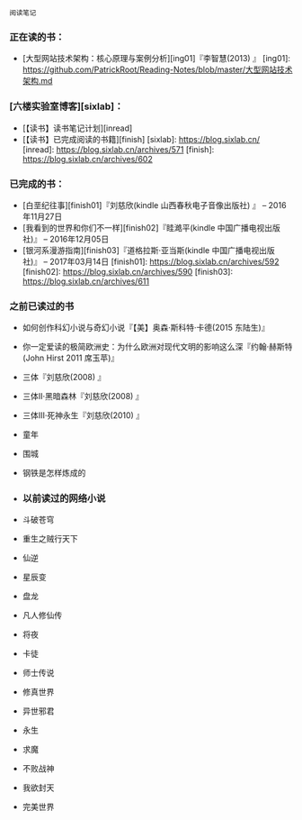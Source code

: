` 阅读笔记 `

### 正在读的书：
- [大型网站技术架构：核心原理与案例分析][ing01]『李智慧(2013) 』
[ing01]: https://github.com/PatrickRoot/Reading-Notes/blob/master/大型网站技术架构.md


### [六楼实验室博客][sixlab]：
- [【读书】读书笔记计划][inread]
- [【读书】已完成阅读的书籍][finish]
[sixlab]: https://blog.sixlab.cn/
[inread]: https://blog.sixlab.cn/archives/571
[finish]: https://blog.sixlab.cn/archives/602
### 已完成的书：
- [白垩纪往事][finish01]『刘慈欣(kindle 山西春秋电子音像出版社) 』 – 2016年11月27日
- [我看到的世界和你们不一样][finish02]『眭澔平(kindle 中国广播电视出版社)』 – 2016年12月05日
- [银河系漫游指南][finish03]『道格拉斯·亚当斯(kindle 中国广播电视出版社)』 – 2017年03月14日
[finish01]: https://blog.sixlab.cn/archives/592
[finish02]: https://blog.sixlab.cn/archives/590
[finish03]: https://blog.sixlab.cn/archives/611

### 之前已读过的书
- 如何创作科幻小说与奇幻小说『【美】奥森·斯科特·卡德(2015 东陆生)』
- 你一定爱读的极简欧洲史：为什么欧洲对现代文明的影响这么深『约翰·赫斯特(John Hirst 2011 席玉苹)』
- 三体『刘慈欣(2008) 』
- 三体II·黑暗森林『刘慈欣(2008) 』
- 三体III·死神永生『刘慈欣(2010) 』
- 童年
- 围城
- 钢铁是怎样炼成的

- ### 以前读过的网络小说
- 斗破苍穹
- 重生之贼行天下
- 仙逆
- 星辰变
- 盘龙
- 凡人修仙传
- 将夜
- 卡徒
- 师士传说
- 修真世界
- 异世邪君
- 永生
- 求魔
- 不败战神
- 我欲封天
- 完美世界
